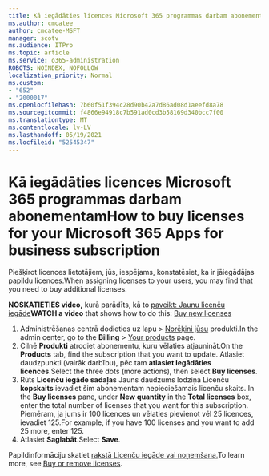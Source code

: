 ```yaml
---
title: Kā iegādāties licences Microsoft 365 programmas darbam abonementam
ms.author: cmcatee
author: cmcatee-MSFT
manager: scotv
ms.audience: ITPro
ms.topic: article
ms.service: o365-administration
ROBOTS: NOINDEX, NOFOLLOW
localization_priority: Normal
ms.custom:
- "652"
- "2000017"
ms.openlocfilehash: 7b60f51f394c28d90b42a7d86ad08d1aeefd8a78
ms.sourcegitcommit: f4866e94918c7b591ad0cd3b58169d340bcc7f00
ms.translationtype: MT
ms.contentlocale: lv-LV
ms.lasthandoff: 05/19/2021
ms.locfileid: "52545347"
---
```

# <a name="how-to-buy-licenses-for-your-microsoft-365-apps-for-business-subscription"></a><span data-ttu-id="82740-102">Kā iegādāties licences Microsoft 365 programmas darbam abonementam</span><span class="sxs-lookup"><span data-stu-id="82740-102">How to buy licenses for your Microsoft 365 Apps for business subscription</span></span>

<span data-ttu-id="82740-103">Piešķirot licences lietotājiem, jūs, iespējams, konstatēsiet, ka ir jāiegādājas papildu licences.</span><span class="sxs-lookup"><span data-stu-id="82740-103">When assigning licenses to your users, you may find that you need to buy additional licenses.</span></span>

<span data-ttu-id="82740-104">**NOSKATIETIES video,** kurā parādīts, kā to [paveikt: Jaunu licenču iegāde](https://go.microsoft.com/fwlink/p/?linkid=2154857)</span><span class="sxs-lookup"><span data-stu-id="82740-104">**WATCH a video** that shows how to do this: [Buy new licenses](https://go.microsoft.com/fwlink/p/?linkid=2154857)</span></span>
  
1. <span data-ttu-id="82740-105">Administrēšanas centrā dodieties uz lapu  >  [Norēķini jūsu](https://go.microsoft.com/fwlink/p/?linkid=842054) produkti.</span><span class="sxs-lookup"><span data-stu-id="82740-105">In the admin center, go to the **Billing** > [Your products](https://go.microsoft.com/fwlink/p/?linkid=842054) page.</span></span>
2. <span data-ttu-id="82740-106">Cilnē **Produkti** atrodiet abonementu, kuru vēlaties atjaunināt.</span><span class="sxs-lookup"><span data-stu-id="82740-106">On the **Products** tab, find the subscription that you want to update.</span></span> <span data-ttu-id="82740-107">Atlasiet daudzpunkti (vairāk darbību), pēc tam **atlasiet Iegādāties licences**.</span><span class="sxs-lookup"><span data-stu-id="82740-107">Select the three dots (more actions), then select **Buy licenses**.</span></span>
3. <span data-ttu-id="82740-108">Rūts **Licenču iegāde sadaļas** Jauns daudzums lodziņā Licenču **kopskaits** ievadiet šim abonementam nepieciešamais licenču skaits. </span><span class="sxs-lookup"><span data-stu-id="82740-108">In the **Buy licenses** pane, under **New quantity** in the **Total licenses** box, enter the total number of licenses that you want for this subscription.</span></span> <span data-ttu-id="82740-109">Piemēram, ja jums ir 100 licences un vēlaties pievienot vēl 25 licences, ievadiet 125.</span><span class="sxs-lookup"><span data-stu-id="82740-109">For example, if you have 100 licenses and you want to add 25 more, enter 125.</span></span>
4. <span data-ttu-id="82740-110">Atlasiet **Saglabāt**.</span><span class="sxs-lookup"><span data-stu-id="82740-110">Select **Save**.</span></span>

<span data-ttu-id="82740-111">Papildinformāciju skatiet [rakstā Licenču iegāde vai noņemšana.](/microsoft-365/commerce/licenses/buy-licenses)</span><span class="sxs-lookup"><span data-stu-id="82740-111">To learn more, see [Buy or remove licenses](/microsoft-365/commerce/licenses/buy-licenses).</span></span>